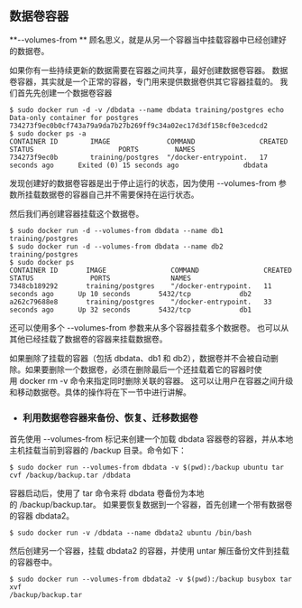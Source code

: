 
## 数据卷容器


**--volumes-from **
顾名思义，就是从另一个容器当中挂载容器中已经创建好的数据卷。


如果你有一些持续更新的数据需要在容器之间共享，最好创建数据卷容器。
数据卷容器，其实就是一个正常的容器，专门用来提供数据卷供其它容器挂载的。
我们首先先创建一个数据卷容器

	$ sudo docker run -d -v /dbdata --name dbdata training/postgres echo Data-only container for postgres
	734273f9ec0b0cf743a79a9da7b27b269ff9c34a02ec17d3df158cf0e3cedcd2
	$ sudo docker ps -a
	CONTAINER ID        IMAGE              COMMAND                CREATED             STATUS                     PORTS         NAMES
	734273f9ec0b        training/postgres  "/docker-entrypoint.   17 seconds ago      Exited (0) 15 seconds ago                dbdata


发现创建好的数据卷容器是出于停止运行的状态，因为使用 --volumes-from 参数所挂载数据卷的容器自己并不需要保持在运行状态。

然后我们再创建容器挂载这个数据卷。


	$ sudo docker run -d --volumes-from dbdata --name db1 training/postgres
    $ sudo docker run -d --volumes-from dbdata --name db2 training/postgres
	$ sudo docker ps
	CONTAINER ID       IMAGE                COMMAND                CREATED             STATUS              PORTS               NAMES
	7348cb189292       training/postgres    "/docker-entrypoint.   11 seconds ago      Up 10 seconds       5432/tcp            db2
	a262c79688e8       training/postgres    "/docker-entrypoint.   33 seconds ago      Up 32 seconds       5432/tcp            db1

还可以使用多个 --volumes-from 参数来从多个容器挂载多个数据卷。 也可以从其他已经挂载了数据卷的容器来挂载数据卷。

如果删除了挂载的容器（包括 dbdata、db1 和 db2），数据卷并不会被自动删除。如果要删除一个数据卷，必须在删除最后一个还挂载着它的容器时使用 docker rm -v 命令来指定同时删除关联的容器。 这可以让用户在容器之间升级和移动数据卷。具体的操作将在下一节中进行讲解。



* ### 利用数据卷容器来备份、恢复、迁移数据卷






首先使用 --volumes-from 标记来创建一个加载 dbdata 容器卷的容器，并从本地主机挂载当前到容器的 /backup 目录。命令如下：


	$ sudo docker run --volumes-from dbdata -v $(pwd):/backup ubuntu tar cvf /backup/backup.tar /dbdata


容器启动后，使用了 tar 命令来将 dbdata 卷备份为本地的 /backup/backup.tar。
如果要恢复数据到一个容器，首先创建一个带有数据卷的容器 dbdata2。


	$ sudo docker run -v /dbdata --name dbdata2 ubuntu /bin/bash


然后创建另一个容器，挂载 dbdata2 的容器，并使用 untar 解压备份文件到挂载的容器卷中。


	$ sudo docker run --volumes-from dbdata2 -v $(pwd):/backup busybox tar xvf
	/backup/backup.tar
